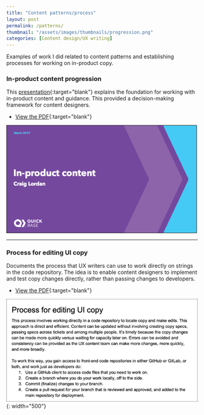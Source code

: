 ```yaml
---
title: "Content patterns/process"
layout: post
permalink: /patterns/
thumbnail: "/assets/images/thumbnails/progression.png"
categories: [Content design/UX writing]
---
```

Examples of work I did related to content patterns and establishing processes for working on in-product copy.


### In-product content progression
This [presentation](/assets/pdf/Quick-Base-content-progression.pdf){:target="blank"} explains the foundation for working with in-product content and guidance. This provided a decision-making framework for content designers.

- [View the PDF](/assets/pdf/Quick-Base-content-progression.pdf){:target="blank"}

<img src="/assets/images/progression.png" style="width: 500px; border-style: solid; border-width: 1px">

---

### Process for editing UI copy
Documents the process that UX writers can use to work directly on strings in the code repository. The idea is to enable content designers to implement and test copy changes directly, rather than passing changes to developers.

- [View the PDF](/assets/pdf/process-editing-strings.pdf){:target="blank"}

![](/assets/images/process.png){: width="500"}
